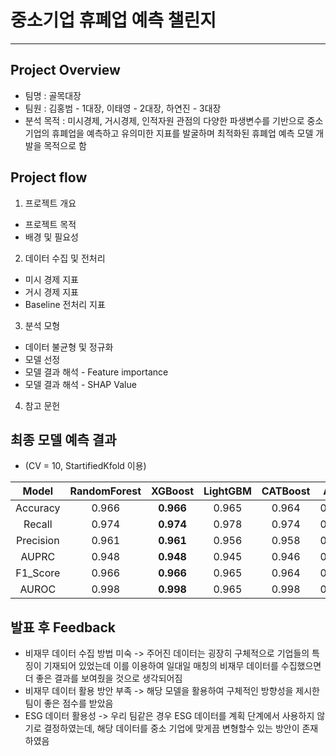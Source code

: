 # 중소기업 휴폐업 예측 챌린지
---
## Project Overview
- 팀명 : 골목대장
- 팀원 : 김홍범 - 1대장, 이태영 - 2대장, 하연진 - 3대장
- 분석 목적 : 미시경제, 거시경제, 인적자원 관점의 다양한 파생변수를 기반으로 중소기업의 휴폐업을 예측하고 유의미한 지표를 발굴하며 최적화된 휴폐업 예측 모델 개발을 목적으로 함
## Project flow
1. 프로젝트 개요
- 프로젝트 목적
- 배경 및 필요성
2. 데이터 수집 및 전처리
- 미시 경제 지표
- 거시 경제 지표
- Baseline 전처리 지표
3. 분석 모형
- 데이터 불균형 및 정규화
- 모델 선정
- 모델 결과 해석 - Feature importance
- 모델 결과 해석 - SHAP Value
4. 참고 문헌
## 최종 모델 예측 결과
- (CV = 10, StartifiedKfold 이용)

|Model|RandomForest|XGBoost|LightGBM|CATBoost|ANN|
|:---:|:---:|:---:|:---:|:---:|:---:|
|Accuracy|0.966|**0.966**|0.965|0.964|0.940|
|Recall|0.974|**0.974**|0.978|0.974|0.961|
|Precision|0.961|**0.961**|0.956|0.958|0.929|
|AUPRC|0.948|**0.948**|0.945|0.946|0.911|
|F1_Score|0.966|**0.966**|0.965|0.964|0.940|
|AUROC|0.998|**0.998**|0.965|0.998|0.992|
## 발표 후 Feedback
- 비재무 데이터 수집 방법 미숙 -> 주어진 데이터는 굉장히 구체적으로 기업들의 특징이 기재되어 있었는데 이를 이용하여 일대일 매칭의 비재무 데이터를 수집했으면 더 좋은 결과를 보여줬을 것으로 생각되어짐
- 비재무 데이터 활용 방안 부족 -> 해당 모델을 활용하여 구체적인 방향성을 제시한 팀이 좋은 점수를 받았음
- ESG 데이터 활용성 -> 우리 팀같은 경우 ESG 데이터를 계획 단계에서 사용하지 않기로 결정하였는데, 해당 데이터를 중소 기업에 맞게끔 변형할수 있는 방안이 존재하였음
